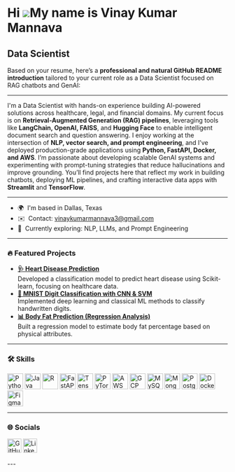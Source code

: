 Hi ![](https://user-images.githubusercontent.com/18350557/176309783-0785949b-9127-417c-8b55-ab5a4333674e.gif)My name is Vinay Kumar Mannava
===========================================================================================================================================

Data Scientist
-------------------------------------------------

Based on your resume, here’s a **professional and natural GitHub README introduction** tailored to your current role as a Data Scientist focused on RAG chatbots and GenAI:

---

I'm a Data Scientist with hands-on experience building AI-powered solutions across healthcare, legal, and financial domains. My current focus is on **Retrieval-Augmented Generation (RAG) pipelines**, leveraging tools like **LangChain, OpenAI, FAISS**, and **Hugging Face** to enable intelligent document search and question answering. I enjoy working at the intersection of **NLP, vector search, and prompt engineering**, and I’ve deployed production-grade applications using **Python, FastAPI, Docker, and AWS**.
I’m passionate about developing scalable GenAI systems and experimenting with prompt-tuning strategies that reduce hallucinations and improve grounding. You’ll find projects here that reflect my work in building chatbots, deploying ML pipelines, and crafting interactive data apps with **Streamlit** and **TensorFlow**.

---
* 🌍  I'm based in Dallas, Texas  
* ✉️  Contact: [vinaykumarmannava3@gmail.com](mailto:vinaykumarmannava3@gmail.com)  
* 🧠  Currently exploring: NLP, LLMs, and Prompt Engineering  
---
### 🔥 Featured Projects
- **[🩺 Heart Disease Prediction](https://github.com/VinayKumar939/MINI-PROJECT-HEART-DISEASE-)**  
  Developed a classification model to predict heart disease using Scikit-learn, focusing on healthcare data.
- **[🔢 MNIST Digit Classification with CNN & SVM](https://github.com/VinayKumar939/MNIST-Digits-Classification-Tensorflow)**  
  Implemented deep learning and classical ML methods to classify handwritten digits.
- **[📊 Body Fat Prediction (Regression Analysis)](https://github.com/VinayKumar939/Body-s-Fat)**  
  Built a regression model to estimate body fat percentage based on physical attributes.

---

### 🛠️ Skills
<p align="left">
<a href="https://www.python.org/" target="_blank"><img src="https://raw.githubusercontent.com/danielcranney/readme-generator/main/public/icons/skills/python-colored.svg" width="36" height="36" alt="Python" /></a>
<a href="https://www.oracle.com/java/" target="_blank"><img src="https://raw.githubusercontent.com/danielcranney/readme-generator/main/public/icons/skills/java-colored.svg" width="36" height="36" alt="Java" /></a>
<a href="https://www.r-project.org/" target="_blank"><img src="https://raw.githubusercontent.com/danielcranney/readme-generator/main/public/icons/skills/rlang-colored.svg" width="36" height="36" alt="R" /></a>
<a href="https://fastapi.tiangolo.com/" target="_blank"><img src="https://raw.githubusercontent.com/danielcranney/readme-generator/main/public/icons/skills/fastapi-colored.svg" width="36" height="36" alt="FastAPI" /></a>
<a href="https://www.tensorflow.org/" target="_blank"><img src="https://raw.githubusercontent.com/danielcranney/readme-generator/main/public/icons/skills/tensorflow-colored.svg" width="36" height="36" alt="TensorFlow" /></a>
<a href="https://pytorch.org/" target="_blank"><img src="https://raw.githubusercontent.com/danielcranney/readme-generator/main/public/icons/skills/pytorch-colored.svg" width="36" height="36" alt="PyTorch" /></a>
<a href="https://aws.amazon.com/" target="_blank"><img src="https://raw.githubusercontent.com/danielcranney/readme-generator/main/public/icons/skills/aws-colored.svg" width="36" height="36" alt="AWS" /></a>
<a href="https://cloud.google.com/" target="_blank"><img src="https://raw.githubusercontent.com/danielcranney/readme-generator/main/public/icons/skills/googlecloud-colored.svg" width="36" height="36" alt="GCP" /></a>
<a href="https://www.mysql.com/" target="_blank"><img src="https://raw.githubusercontent.com/danielcranney/readme-generator/main/public/icons/skills/mysql-colored.svg" width="36" height="36" alt="MySQL" /></a>
<a href="https://www.mongodb.com/" target="_blank"><img src="https://raw.githubusercontent.com/danielcranney/readme-generator/main/public/icons/skills/mongodb-colored.svg" width="36" height="36" alt="MongoDB" /></a>
<a href="https://www.postgresql.org/" target="_blank"><img src="https://raw.githubusercontent.com/danielcranney/readme-generator/main/public/icons/skills/postgresql-colored.svg" width="36" height="36" alt="PostgreSQL" /></a>
<a href="https://docker.com/" target="_blank"><img src="https://raw.githubusercontent.com/danielcranney/readme-generator/main/public/icons/skills/docker-colored.svg" width="36" height="36" alt="Docker" /></a>
<a href="https://figma.com/" target="_blank"><img src="https://raw.githubusercontent.com/danielcranney/readme-generator/main/public/icons/skills/figma-colored.svg" width="36" height="36" alt="Figma" /></a>
</p>

---
### 🌐 Socials
<p align="left">
<a href="https://github.com/VinayKumar939" target="_blank"><img src="https://raw.githubusercontent.com/danielcranney/readme-generator/main/public/icons/socials/github.svg" width="32" height="32" alt="GitHub" /></a>
<a href="https://www.linkedin.com/in/mannavavinay" target="_blank"><img src="https://raw.githubusercontent.com/danielcranney/readme-generator/main/public/icons/socials/linkedin.svg" width="32" height="32" alt="LinkedIn" /></a>
</p>
---


